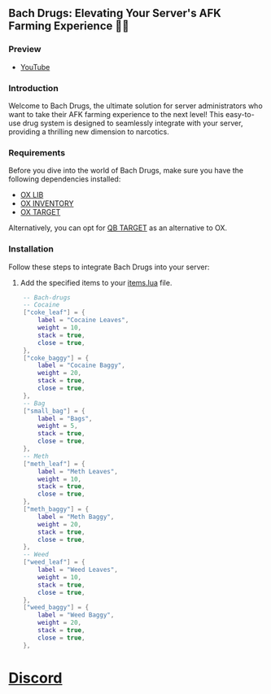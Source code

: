 ## Bach Drugs: Elevating Your Server's AFK Farming Experience 🌿💊

### Preview

- [YouTube](https://youtu.be/juD9Z5-ZrGY)

### Introduction

Welcome to Bach Drugs, the ultimate solution for server administrators who want to take their AFK farming experience to the next level! This easy-to-use drug system is designed to seamlessly integrate with your server, providing a thrilling new dimension to narcotics.

### Requirements

Before you dive into the world of Bach Drugs, make sure you have the following dependencies installed:

- [OX LIB](https://github.com/overextended/ox_lib)
- [OX INVENTORY](https://github.com/overextended/ox_inventory)
- [OX TARGET](https://github.com/overextended/ox_target)

Alternatively, you can opt for [QB TARGET](https://github.com/qbcore-framework/qb-target) as an alternative to OX.

### Installation

Follow these steps to integrate Bach Drugs into your server:

1. Add the specified items to your [items.lua](https://github.com/overextended/ox_inventory/blob/main/data/items.lua) file.

```lua
    -- Bach-drugs
    -- Cocaine
	["coke_leaf"] = {
		label = "Cocaine Leaves",
		weight = 10,
		stack = true,
		close = true,
	},
    ["coke_baggy"] = {
		label = "Cocaine Baggy",
		weight = 20,
		stack = true,
		close = true,
	},
    -- Bag
    ["small_bag"] = {
		label = "Bags",
		weight = 5,
		stack = true,
		close = true,
	},
    -- Meth
    ["meth_leaf"] = {
		label = "Meth Leaves",
		weight = 10,
		stack = true,
		close = true,
	},
    ["meth_baggy"] = {
		label = "Meth Baggy",
		weight = 20,
		stack = true,
		close = true,
	},
    -- Weed
    ["weed_leaf"] = {
		label = "Weed Leaves",
		weight = 10,
		stack = true,
		close = true,
	},
    ["weed_baggy"] = {
		label = "Weed Baggy",
		weight = 20,
		stack = true,
		close = true,
	},
```


# [Discord](https://discord.gg/JZqWY32Uzz)
